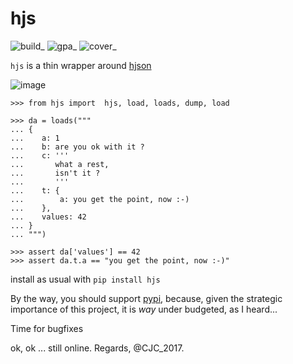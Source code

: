 hjs
===

![build](https://api.travis-ci.org/charbeljc/hjs.svg?branch=master)\_
![gpa](https://codeclimate.com/github/charbeljc/hjs/badges/gpa.svg)\_
![cover](https://codeclimate.com/github/charbeljc/hjs/badges/coverage.svg)\_

`hjs` is a thin wrapper around [hjson](http://github.com/hjson/hjson-py)

![image](https://duckduckgo.com/i/bf0eb228.png)

``` {.sourceCode .python}
>>> from hjs import  hjs, load, loads, dump, load

>>> da = loads("""
... {
...    a: 1
...    b: are you ok with it ?
...    c: '''
...       what a rest,
...       isn't it ?
...       '''
...    t: {
...        a: you get the point, now :-)
...    },
...    values: 42
... }
... """)

>>> assert da['values'] == 42
>>> assert da.t.a == "you get the point, now :-)"
```

install as usual with `pip install hjs`

By the way, you should support [pypi](https://pypi.python.org/pypi),
because, given the strategic importance of this project, it is *way*
under budgeted, as I heard...

Time for bugfixes

ok, ok ...
still online.
Regards, @CJC\_2017.
